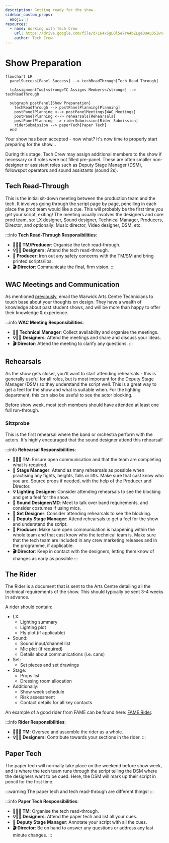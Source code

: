 ```yaml
---
description: Getting ready for the show.
sidebar_custom_props:
  emoji: 📜
resources:
  - name: Working with Tech Crew
    url: https://drive.google.com/file/d/164x5gLOl5e7rA4bZLgeOUALD5Iwn-_PC/view?usp=sharing
    author: Tech Crew
---
```

# Show Preparation

```mermaid
flowchart LR
  panelSuccess[Panel Success] --> techReadThrough[Tech Read Through]

  tcAssignmentTwo[<strong>TC Assigns Members</strong>] --> techReadThrough

  subgraph postPanel[Show Preparation]
    techReadThrough --> postPanelPlanning[Planning]
    postPanelPlanning <--> postPanelMeetings[WAC Meetings]
    postPanelPlanning <--> rehearsals[Rehearsals]
    postPanelPlanning --> riderSubmission[Rider Submission]
    riderSubmission --> paperTech[Paper Tech]
  end
```

Your show has been accepted - now what? It's now time to properly start preparing for the show...

During this stage, Tech Crew may assign additional members to the show if necessary or if roles were not filled
pre-panel. These are often smaller non-designer or assistant roles such as Deputy Stage Manager (DSM), followspot 
operators and sound assistants (sound 2s).

## Tech Read-Through
This is the initial sit-down meeting between the production team and the tech. It involves going through the script
page by page, penciling in each place the prod team would like a cue. This will probably be the first time you get your
script, exiting! The meeting usually involves the designers and core prod team, so: LX designer, Sound designer,
Technical Manager, Producers, Director, and optionally: Music director, Video designer, DSM, etc.

:::info
**Tech Read-Through Responsibilities**:
* **🧑‍💼📃 TM/Producer**: Organise the tech read-through.
* **💡🎤🎨 Designers**: Attend the tech read-through.
* **📃 Producer**: Iron out any safety concerns with the TM/SM and bring printed scripts/libs.
* **🎬 Director**: Communicate the final, firm vision.
:::

## WAC Meetings and Communication

As mentioned [previously](panel), email the Warwick Arts Centre Technicians to touch base about your thoughts on design.
They have a wealth of knowledge about past student shows, and will be more than happy to offer their knowledge & experience.

:::info
**WAC Meeting Responsibilities**:
* **🧑‍💼 Technical Manager**: Collect availability and organise the meetings.
* **💡🎤🎨 Designers**: Attend the meetings and share and discuss your ideas.
* **🎬 Director**: Attend the meeting to clarify any questions.
  :::

## Rehearsals

As the show gets closer, you'll want to start attending rehearsals - this is generally useful for all roles, but is 
most important for the Deputy Stage Manager (DSM) so they understand the script well. This is a great way to get a feel 
for the show and what is suitable when. For the lighting department, this can also be useful to see the actor blocking.

Before show week, most tech members should have attended at least one full run-through.

### Sitzprobe

This is the first rehearsal where the band or orchestra perform with the actors.
It's highly encouraged that the sound designer attend this rehearsal!



:::info
**Rehearsal Responsibilities**:
* **🧑‍💼📃 TM**: Ensure open communication and that the team are completing what is required.
* **🤼 Stage Manager**: Attend as many rehearsals as possible when practising any fights, heights, falls or lifts. Make
  sure that cast know who you are. Source props if needed, with the help of the Producer and Director.
* **💡 Lighting Designer**: Consider attending rehearsals to see the blocking and get a feel for the show.
* **🎤 Sound Designer/MD**: Meet to talk over band requirements, and consider costumes if using mics.
* **🎨 Set Designer**: Consider attending rehearsals to see the blocking.
* **📗 Deputy Stage Manager**: Attend rehearsals to get a feel for the show and understand the script.
* **📃 Producer**: Make sure open communication is happening within the whole team and that cast know who the technical
  team is. Make sure that the tech team are included in any crew marketing releases and in the programme, if applicable.
* **🎬 Director**: Keep in contact with the designers, letting them know of changes as early as possible
:::

## The Rider
The Rider is a document that is sent to the Arts Centre detailing all the technical requirements of the show. This 
should typically be sent 3-4 weeks in advance.

A rider should contain:
* LX:
  * Lighting summary
  * Lighting plot
  * Fly plot (if applicable)
* Sound:
  * Sound input/channel list
  * Mic plot (if required)
  * Details about communications (i.e. cans)
* Set:
  * Set pieces and set drawings
* Stage:
  * Props list
  * Dressing room allocation
* Additionally:
  * Show week schedule
  * Risk assessment
  * Contact details for all key contacts

An example of a good rider from FAME can be found here:
[FAME Rider](https://drive.google.com/drive/folders/1VXT3K8aHHhs3Dm2CXeaUoXPVI5146VoZ?usp=drive_link).

:::info
**Rider Responsibilities**:
* **🧑‍💼📃 TM**: Oversee and assemble the rider as a whole.
* **💡🎤🎨 Designers**: Contribute towards your sections in the rider.
:::

## Paper Tech
The paper tech will normally take place on the weekend before show week, and is where the tech team runs through the
script telling the DSM where the designers want to be cued. Here, the DSM will mark up their script in pencil for the 
first time.

:::warning
The paper tech and tech read-through are different things!
:::

:::info
**Paper Tech Responsibilities**:
* **🧑‍💼📃 TM**: Organise the tech read-through.
* **💡🎤🎨 Designers**: Attend the paper tech and list all your cues.
* **📗 Deputy Stage Manager**: Annotate your script with all the cues.
* **🎬 Director**: Be on hand to answer any questions or address any last minute changes.
:::